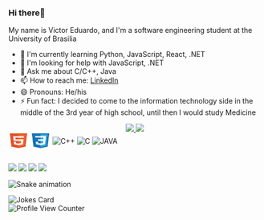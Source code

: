 ### Hi there👋
My name is Victor Eduardo, and I'm a software engineering student at the University of Brasilia
 - 🌱 I'm currently learning Python, JavaScript, React, .NET
 - 🤔 I'm looking for help with JavaScript, .NET
 - 💬 Ask me about C/C++, Java
 - 📫 How to reach me: [LinkedIn](https://www.linkedin.com/in/victorear05/)
 - 😄 Pronouns: He/his
 - ⚡ Fun fact: I decided to come to the information technology side in the middle of the 3rd year of high school, until then I would study Medicine

<div align="center">
  <a href="https://github.com/victorear05">
  <img width="50%" src="https://github-readme-stats.vercel.app/api?username=victorear05&show_icons=true&theme=dark&include_all_commits=true&count_private=true"/>
  <img height="50%" src="https://github-readme-stats.vercel.app/api/top-langs/?username=victorear05&layout=compact&langs_count=7&theme=dark"/></a>
</div>
<div style="display: inline_block">
  <img align="center" alt="HTML" height="30" width="40" src="https://raw.githubusercontent.com/devicons/devicon/master/icons/html5/html5-original.svg">
  <img align="center" alt="CSS" height="30" width="40" src="https://raw.githubusercontent.com/devicons/devicon/master/icons/css3/css3-original.svg">
  <img align="center" alt="C++" height="30" width="40" src="https://cdn.jsdelivr.net/gh/devicons/devicon/icons/cplusplus/cplusplus-original.svg">
  <img align="center" alt="C" height="30" width="40" src="https://cdn.jsdelivr.net/gh/devicons/devicon/icons/c/c-original.svg">
  <img align="center" alt="JAVA" height="30" width="40" src="https://cdn.jsdelivr.net/gh/devicons/devicon/icons/java/java-original.svg">
</div>

  ##
  
<div> 
  <a href="https://www.linkedin.com/in/victorear05/" target="_blank"><img src="https://img.shields.io/badge/-LinkedIn-%230077B5?style=for-the-badge&logo=linkedin&logoColor=white" target="_blank"></a>
  <a href = "mailto:victorear05@gmail.com"><img src="https://img.shields.io/badge/-Gmail-%23333?style=for-the-badge&logo=gmail&logoColor=white" target="_blank"></a> 
  <a href="https://instagram.com/v.e_28/" target="_blank"><img src="https://img.shields.io/badge/-Instagram-%23E4405F?style=for-the-badge&logo=instagram&logoColor=white" target="_blank"></a>
 <a href="https://www.twitch.tv/victor_dudu_" target="_blank"><img src="https://img.shields.io/badge/Twitch-9146FF?style=for-the-badge&logo=twitch&logoColor=white" target="_blank"></a>
  
![Snake animation](https://github.com/victorear05/victorear05/blob/output/github-contribution-grid-snake.svg)

 </div>
  
![Jokes Card](https://readme-jokes.vercel.app/api)  
![Profile View Counter](https://komarev.com/ghpvc/?username=victorear05)  
